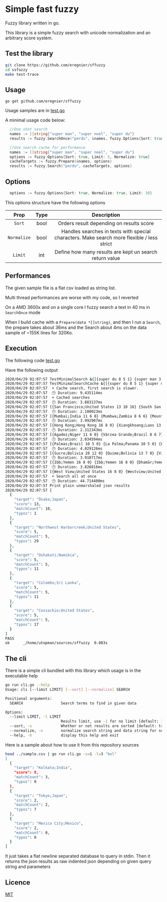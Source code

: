 # Simple fast fuzzy

Fuzzy library written in go.

This library is a simple fuzzy search with unicode normalization and an arbitrary score system.

## Test the library

```bash
git clone https://github.com/eregnier/sffuzzy
cd ssfuzzy
make test-trace
```

## Usage

`go get github.com/eregnier/sffuzzy`

Usage samples are in [test.go](test.go)

A minimal usage code below:

```go
  //One shot search
  names := []string{"super man", "super noel", "super du"}
  results := fuzzy.SearchOnce("perdu", &names, fuzzy.Options{Sort: true, Limit: 5, Normalize: true})
```

```go
  //Use search cache for performance
  names := []string{"super man", "super noel", "super du"}
  options := fuzzy.Options{Sort: true, Limit: 5, Normalize: true}
  cacheTargets := fuzzy.Prepare(&names, options)
  results := fuzzy.Search("perdu", cacheTargets, options)
```

## Options

```go
  options := fuzzy.Options{Sort: true, Normalize: true, Limit: 10}
```

This options structure have the following options

**Prop**|**Type**|**Description**
:-----:|:-----:|:-----:
`Sort`|bool|Orders result depending on results score
`Normalize`|bool|Handles searches in texts with special characters. Make search more flexible / less strict
`Limit`|int|Define how many results are kept un search return value

## Performances

The given sample file is a flat csv loaded as string list.

Multi thread performances are worse with my code, so I reverted

On a AMD 3600x and on a single core I fuzzy search a text in 40 ms in `SearchOnce` mode

When I build cache with a `Prepare(data *[]string)`, and then I run a `Search`, the prepare takes about 36ms and the Search about 4ms on the data sample of ~155K lines for 320Ko.

## Execution

The following code [test.go](test.go)

Have the following output

```bash
2020/04/29 02:07:57 TestMinimalSearch &{[{super du 8 5 1} {super man 3 3 4} {super noel 3 3 5}] 8}
2020/04/29 02:07:57 TestMinimalSearchCache &{[{super du 8 5 1} {super man 3 3 4} {super noel 3 3 5}] 8}
2020/04/29 02:07:57  + Cache search, first search is slower.
2020/04/29 02:07:57  🕑 Duration: 9.435114ms
2020/04/29 02:07:57  + Cached searches
2020/04/29 02:07:57  🕑 Duration: 3.883137ms
2020/04/29 02:07:57 [{San Francisco;United States 13 10 16} {South San Francisco;United States 12 10 22} {St. Francis;United States 12 10 19}]
2020/04/29 02:07:57  🕑 Duration: 2.100023ms
2020/04/29 02:07:57 [{Mumbai;India 11 6 0} {Mumbwa;Zambia 8 6 6} {Mount Gambier;Australia 8 6 16}]
2020/04/29 02:07:57  🕑 Duration: 3.992907ms
2020/04/29 02:07:57 [{Hong Kong;Hong Kong 16 8 0} {Xiangkhoang;Laos 13 8 3} {Mokhotlong;Lesotho 12 8 7}]
2020/04/29 02:07:57  🕑 Duration: 2.312343ms
2020/04/29 02:07:57 [{Agadez;Niger 11 6 0} {Várzea Grande;Brazil 8 6 7} {Altagracia de Orituco;Venezuela 8 6 21}]
2020/04/29 02:07:57  🕑 Duration: 2.034594ms
2020/04/29 02:07:57 [{Palmas;Brazil 10 5 0} {La Palma;Panama 10 5 0} {Las Palmas de Gran Canaria;Spain 10 5 0}]
2020/04/29 02:07:57  🕑 Duration: 4.029126ms
2020/04/29 02:07:57 [{Sucre;Bolivia 20 12 0} {Quime;Bolivia 13 7 0} {Villazón;Bolivia 13 7 0}]
2020/04/29 02:07:57  🕑 Duration: 3.910717ms
2020/04/29 02:07:57 [{Ibb;Yemen 16 8 0} {Ibb;Yemen 16 8 0} {Dhamār;Yemen 11 5 0}]
2020/04/29 02:07:57  🕑 Duration: 3.826816ms
2020/04/29 02:07:57 [{West View;United States 16 8 0} {Westview;United States 16 8 0} {Viera West;United States 14 8 3}]
2020/04/29 02:07:57  + Search all at once
2020/04/29 02:07:57  🕑 Duration: 44.714400ms
2020/04/29 02:07:57 Print plain unmarshaled json results
2020/04/29 02:07:57 [
  {
    "target": "Ōsaka;Japan",
    "score": 13,
    "matchCount": 10,
    "typos": 1
  },
  {
    "target": "Northwest Harborcreek;United States",
    "score": 5,
    "matchCount": 5,
    "typos": 29
  },
  {
    "target": "Oshakati;Namibia",
    "score": 5,
    "matchCount": 5,
    "typos": 11
  },
  {
    "target": "Colombo;Sri Lanka",
    "score": 5,
    "matchCount": 5,
    "typos": 11
  },
  {
    "target": "Coxsackie;United States",
    "score": 5,
    "matchCount": 5,
    "typos": 17
  }
]
PASS
ok  	_/home/utopman/sources/sffuzzy	0.083s
```

## The cli

There is a simple cli bundled with this library which usage is in the executable help

```bash
go run cli.go --help
Usage: cli [--limit LIMIT] [--sort] [--normalize] SEARCH

Positional arguments:
  SEARCH                 Search terms to find in given data

Options:
  --limit LIMIT, -l LIMIT
                         Results limit, use -1 for no limit [default: 10]
  --sort, -s             Whether or not results are sorted [default: true]
  --normalize, -n        normalize search string and data string for searching. It fuzzy search with no accents/special characters [default: true]
  --help, -h             display this help and exit

```

Here is a sample about how to use it from this repository sources

```bash
head ../sample.csv | go run cli.go -s=1 -l=3 "kol"
[
  {
    "target": "Kolkata;India",
    "score": 8,
    "matchCount": 3,
    "typos": 0
  },
  {
    "target": "Tokyo;Japan",
    "score": 2,
    "matchCount": 2,
    "typos": 7
  },
  {
    "target": "Mexico City;Mexico",
    "score": 2,
    "matchCount": 0,
    "typos": 0
  }
]
```

It just takes a flat newline separated database to query in stdin. Then it returns the json results as raw indented json depending on given query string and parameters

## Licence

[MIT](LICENCE.md)